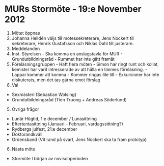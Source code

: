 MURs Stormöte - 19:e November 2012
================================================================================

 1. Mötet öppnas
 2. Johanna Helldén väljs till mötessekreterare, Jens Nockert till sekreterare, Henrik Gustafsson och Niklas Dahl till justerare.
 3. Meddelanden
   1. Inst. Styrelsen
     - Ska komma en anslagstavla för MUR
     - Grundutbildningsråd
     - Rummet har inte gått framåt
   2. Föreläsningsgruppen
     - Haft flera möten
     - Simon har ringt runt och kollat, kemister har varit intresserade av att hålla en timmes föreläsning.
     - Lappar kommer att komma
     - Kommer ringas lite till
     - Exkursioner har inte diskuterats, men det tas gärna emot förslag
 4. Val
   - Sexmästeri (Sebastian Wolsing)
   - Grundutbildningsråd (Tien Truong + Andreas Söderlund)
 5. Övriga frågor
   - Lunär Högtid, 1:e december / Lunasittning
   - Eftertentasittning (Januari - Februari, vardagssittning?)
   - Rydbergs julfest, 21:e december
   - Doktorandkväll
   - Ordensband (Vit rand på svart, Jens Nockert ska ta fram prototyp)
 6. Nästa möte
   - Stormöte I början av novischperioden
